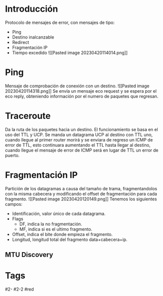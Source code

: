 # Introducción
Protocolo de mensajes de error, con mensajes de tipo:
- Ping
- Destino inalcanzable
- Redirect
- Fragmentación IP
- Tiempo excedido
![[Pasted image 20230420114014.png]]
# Ping
Mensaje de comprobación de conexión con un destino.
![[Pasted image 20230420114318.png]]
Se envía un mensaje eco request y se espera por el eco reply, obteniendo información por el numero de paquetes que regresan.
# Traceroute
Da la ruta de los paquetes hacia un destino.
El funcionamiento se basa en el uso del TTL  y UCP. Se manda un datagrama UCP al destino con TTL uno, cuando llegue al primer router morirá y se enviara de regreso un ICMP de error de TTL, esto continuara aumentando el TTL hasta llegar al destino, cuando llegue el mensaje de error de ICMP será en lugar de TTL un error de puerto.
# Fragmentación IP
Partición de los datagramas a causa del tamaño de trama, fragmentandolos con la misma cabecera y modificando el offset de fragmentación para cada fragmento.
![[Pasted image 20230420120149.png]]
Tenemos los siguientes campos:
- Identificación, valor único de cada datagrama.
- Flags
	- DF, indica la no fragmentación.
	- MF, indica si es el ultimo fragmento.
- Offset, indica el bite donde empieza el fragmento.
- Longitud, longitud total del fragmento data+cabecera+ip.
## MTU Discovery

# Tags
#2- 
#2-2 
#red 